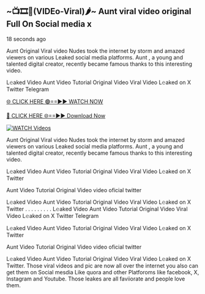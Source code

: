 ## ~📺🎞️👙(VIDEo-Viral)🌶~ Aunt     viral video original Full On Social media x 

18 seconds ago

Aunt     Original Viral video Nudes took the internet by storm and amazed viewers on various Leaked social media platforms. Aunt    , a young and talented digital creator, recently became famous thanks to this interesting video.

L𝚎aked Video Aunt     Video Tutorial Original Video Viral Video L𝚎aked on X Twitter Telegram

[🌐 CLICK HERE 🟢==►► WATCH NOW](https://cutt.ly/0rtR8jlR)

[🔴 CLICK HERE 🌐==►► Download Now](https://cutt.ly/SrtR4cwq)

[![WATCH Videos](https://i.imgur.com/dJHk4Zq.gif)](https://cutt.ly/0rtR8jlR)

Aunt     Original Viral video Nudes took the internet by storm and amazed viewers on various Leaked social media platforms. Aunt     , a young and talented digital creator, recently became famous thanks to this interesting video.

L𝚎aked Video Aunt     Video Tutorial Original Video Viral Video L𝚎aked on X Twitter

Aunt     Video Tutorial Original Video video oficial twitter

L𝚎aked Video Aunt     Video Tutorial Original Video Viral Video L𝚎aked on X Twitter
. . . . . . . . . L𝚎aked Video Aunt     Video Tutorial Original Video Viral Video L𝚎aked on X Twitter Telegram

L𝚎aked Video Aunt     Video Tutorial Original Video Viral Video L𝚎aked on X Twitter

Aunt      Video Tutorial Original Video video oficial twitter

L𝚎aked Video Aunt      Video Tutorial Original Video Viral Video L𝚎aked on X Twitter.
Those viral videos and pic are now all over the internet you also can get them on Social mesdia Like quora and other Platforoms like facebook, X, Instagram and Youtube. Those leakes are all faviiorate and people love them.
